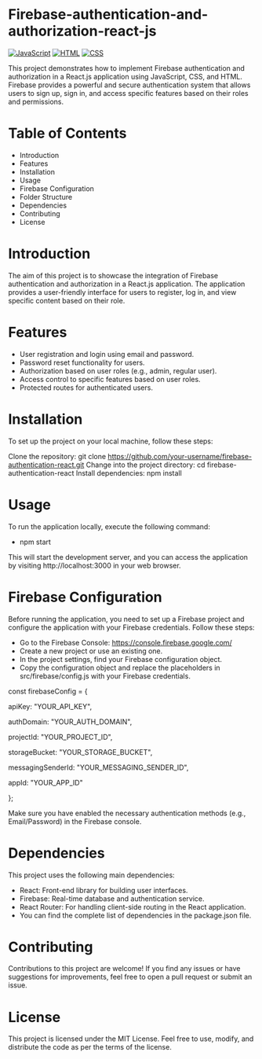 # Firebase-authentication-and-authorization-react-js
[![JavaScript](https://img.shields.io/badge/javascript-%2320232a.svg?style=for-the-badge&logo=javascript&logoColor=%23F7DF1E)](https://developer.mozilla.org/en-US/docs/Web/JavaScript)
[![HTML](https://img.shields.io/badge/html-%2320232a.svg?style=for-the-badge&logo=html5&logoColor=%23E34F26)](https://developer.mozilla.org/en-US/docs/Web/HTML)
[![CSS](https://img.shields.io/badge/css-%2320232a.svg?style=for-the-badge&logo=css3&logoColor=%231572B6)](https://developer.mozilla.org/en-US/docs/Web/CSS)


This project demonstrates how to implement Firebase authentication and authorization in a React.js application using JavaScript, CSS, and HTML. Firebase provides a powerful and secure authentication system that allows users to sign up, sign in, and access specific features based on their roles and permissions.

# Table of Contents
- Introduction
- Features
- Installation
- Usage
- Firebase Configuration
- Folder Structure
- Dependencies
- Contributing
- License

# Introduction
The aim of this project is to showcase the integration of Firebase authentication and authorization in a React.js application. The application provides a user-friendly interface for users to register, log in, and view specific content based on their role.

# Features
- User registration and login using email and password.
- Password reset functionality for users.
- Authorization based on user roles (e.g., admin, regular user).
- Access control to specific features based on user roles.
- Protected routes for authenticated users.

# Installation
To set up the project on your local machine, follow these steps:

Clone the repository: git clone https://github.com/your-username/firebase-authentication-react.git
Change into the project directory: cd firebase-authentication-react
Install dependencies: npm install

# Usage
To run the application locally, execute the following command:

- npm start

This will start the development server, and you can access the application by visiting http://localhost:3000 in your web browser.


# Firebase Configuration
Before running the application, you need to set up a Firebase project and configure the application with your Firebase credentials. Follow these steps:

- Go to the Firebase Console: https://console.firebase.google.com/
- Create a new project or use an existing one.
- In the project settings, find your Firebase configuration object.
- Copy the configuration object and replace the placeholders in src/firebase/config.js with your Firebase credentials.



const firebaseConfig = {

  apiKey: "YOUR_API_KEY",
  
  authDomain: "YOUR_AUTH_DOMAIN",
  
  projectId: "YOUR_PROJECT_ID",
  
  storageBucket: "YOUR_STORAGE_BUCKET",
  
  messagingSenderId: "YOUR_MESSAGING_SENDER_ID",
  
  appId: "YOUR_APP_ID"
  
};

Make sure you have enabled the necessary authentication methods (e.g., Email/Password) in the Firebase console.


# Dependencies
This project uses the following main dependencies:

- React: Front-end library for building user interfaces.
- Firebase: Real-time database and authentication service.
- React Router: For handling client-side routing in the React application.
- You can find the complete list of dependencies in the package.json file.

# Contributing
Contributions to this project are welcome! If you find any issues or have suggestions for improvements, feel free to open a pull request or submit an issue.

# License
This project is licensed under the MIT License. Feel free to use, modify, and distribute the code as per the terms of the license.












